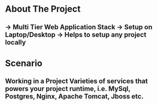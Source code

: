 # About The Project

-> Multi Tier Web Application Stack
-> Setup on Laptop/Desktop
-> Helps to setup any project locally
---

# Scenario
Working in a Project
Varieties of services that powers your project runtime, i.e. MySql, Postgres, Nginx, Apache Tomcat, Jboss etc.
---

